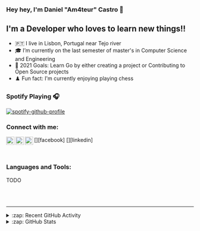 ### Hey hey, I'm Daniel "Am4teur" Castro 👋



## I'm a Developer who loves to learn new things!!

- 🇵🇹 I live in Lisbon, Portugal near Tejo river
- 🎓 I’m currently on the last semester of master's in Computer Science and Engineering
- 🥅 2021 Goals: Learn Go by either creating a project or Contributing to Open Source projects
- ♟️ Fun fact: I'm currently enjoying playing chess

### Spotify Playing 🎧

[![spotify-github-profile](https://spotify-github-profile.vercel.app/api/view?uid=8t3yg3z10pt3ehe5lnkzi5c72&cover_image=true&theme=default)](https://github.com/kittinan/spotify-github-profile)

### Connect with me:

[<img align="left" alt="Am4teur | YouTube" width="22px" src="https://cdn.jsdelivr.net/npm/simple-icons@v3/icons/facebook.svg" />][facebook]
[<img align="left" alt="Am4teur | LinkedIn" width="22px" src="https://cdn.jsdelivr.net/npm/simple-icons@v3/icons/linkedin.svg" />][linkedin]
[<img align="left" alt="Am4teur | Instagram" width="22px" src="https://cdn.jsdelivr.net/npm/simple-icons@v3/icons/instagram.svg" />][instagram]

<br />

### Languages and Tools:

TODO

<br />
<br />

---

<details>
  <summary>:zap: Recent GitHub Activity</summary>
  
TODO

</details>

<details>
  <summary>:zap: GitHub Stats</summary>

TODO

</details>


[instagram]: 
[linkedin]: 

